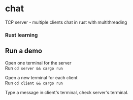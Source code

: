 # chat
TCP server - multiple clients chat in rust with multithreading<br>
### Rust learning

## Run a demo
Open one terminal for the server<br>
Run ```cd server && cargo run```

Open a new terminal for each client<br>
Run ```cd client && cargo run```

Type a message in client's terminal, check server's terminal.
